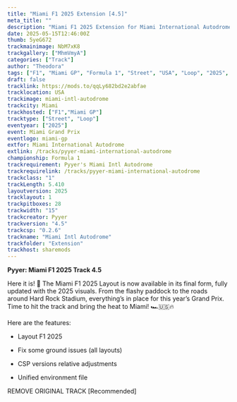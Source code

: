 ```yaml
---
title: "Miami F1 2025 Extension [4.5]"
meta_title: ""
description: "Miami F1 2025 Extension for Miami International Autodrome by Pyyer assetto corsa"
date: 2025-05-15T12:46:00Z
thumb: 5yeG672
trackmainimage: NbM7xK8
trackgallery: ["MhmVmyA"]
categories: ["Track"]
author: "Theodora"
tags: ["F1", "Miami GP", "Formula 1", "Street", "USA", "Loop", "2025", "Pyyer"]
draft: false
tracklink: https://mods.to/qqLy682bd2e2abfae
tracklocation: USA
trackimage: miami-intl-autodrome
trackcity: Miami
trackhosted: ["F1","Miami GP"]
tracktype: ["Street", "Loop"]
eventyear: ["2025"]
event: Miami Grand Prix
eventlogo: miami-gp
extfor: Miami International Autodrome
extlink: /tracks/pyyer-miami-international-autodrome
championship: Formula 1
trackrequirement: Pyyer's Miami Intl Autodrome
trackrequirelink: /tracks/pyyer-miami-international-autodrome
trackclass: "1" 
trackLength: 5.410
layoutversion: 2025
tracklayout: 1
trackpitboxes: 28
trackwidth: "15"
trackcreator: Pyyer
trackversion: "4.5"
trackcsp: "0.2.6"
trackname: "Miami Intl Autodrome"
trackfolder: "Extension"
trackhost: sharemods
---
```


**Pyyer: Miami F1 2025 Track 4.5**

Here it is! 🌴 The Miami F1 2025 Layout is now available in its final form, fully updated with the 2025 visuals. From the flashy paddock to the roads around Hard Rock Stadium, everything’s in place for this year’s Grand Prix. Time to hit the track and bring the heat to Miami! 🏎🇺🇸🔥

Here are the features:

- Layout F1 2025

- Fix some ground issues (all layouts)

- CSP versions relative adjustments

- Unified environment file

REMOVE ORIGINAL TRACK [Recommended]